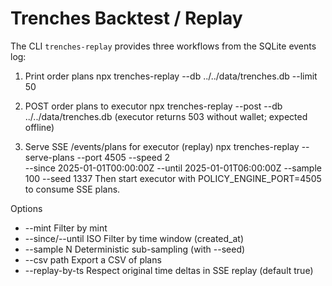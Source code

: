 # Trenches Backtest / Replay

The CLI `trenches-replay` provides three workflows from the SQLite events log:

1) Print order plans
   npx trenches-replay --db ../../data/trenches.db --limit 50

2) POST order plans to executor
   npx trenches-replay --post --db ../../data/trenches.db
   (executor returns 503 without wallet; expected offline)

3) Serve SSE /events/plans for executor (replay)
   npx trenches-replay --serve-plans --port 4505 --speed 2 \
     --since 2025-01-01T00:00:00Z --until 2025-01-01T06:00:00Z --sample 100 --seed 1337
   Then start executor with POLICY_ENGINE_PORT=4505 to consume SSE plans.

Options
- --mint <MINT>         Filter by mint
- --since/--until ISO   Filter by time window (created_at)
- --sample N            Deterministic sub-sampling (with --seed)
- --csv path            Export a CSV of plans
- --replay-by-ts        Respect original time deltas in SSE replay (default true)

